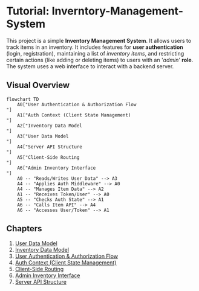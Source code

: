 # Tutorial: Inverntory-Management-System

This project is a simple **Inventory Management System**. It allows users to
track items in an inventory. It includes features for **user authentication**
(login, registration), maintaining a list of _inventory items_, and
restricting certain actions (like adding or deleting items) to users with an
'_admin_' **role**. The system uses a web interface to interact with a
backend server.

## Visual Overview

```mermaid
flowchart TD
    A0["User Authentication & Authorization Flow
"]
    A1["Auth Context (Client State Management)
"]
    A2["Inventory Data Model
"]
    A3["User Data Model
"]
    A4["Server API Structure
"]
    A5["Client-Side Routing
"]
    A6["Admin Inventory Interface
"]
    A0 -- "Reads/Writes User Data" --> A3
    A4 -- "Applies Auth Middleware" --> A0
    A4 -- "Manages Item Data" --> A2
    A1 -- "Receives Token/User" --> A0
    A5 -- "Checks Auth State" --> A1
    A6 -- "Calls Item API" --> A4
    A6 -- "Accesses User/Token" --> A1
```

## Chapters

1. [User Data Model
   ](01_user_data_model.md)
2. [Inventory Data Model
   ](02_inventory_data_model.md)
3. [User Authentication & Authorization Flow
   ](03_user_authentication_authorization_flow.md)
4. [Auth Context (Client State Management)
   ](04_auth_context_client_state_management.md)
5. [Client-Side Routing
   ](05_client_side_routing.md)
6. [Admin Inventory Interface
   ](06_admin_inventory_interface.md)
7. [Server API Structure
   ](07_server_api_structure.md)
